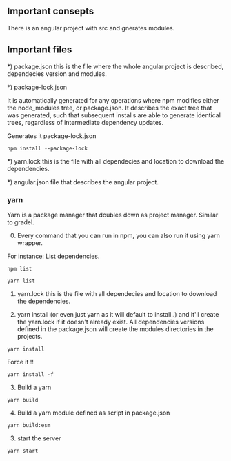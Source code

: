 ## Important consepts

There is an angular project with src and gnerates modules. 


## Important files 

*) package.json this is the file where the whole angular project is described, dependecies version and modules. 

*) package-lock.json

It is automatically generated for any operations where npm modifies either the node_modules tree, 
or package.json. It describes the exact tree that was generated, such that subsequent installs are able to generate identical trees, regardless of intermediate dependency updates.

Generates it package-lock.json

```
npm install --package-lock
```
*) yarn.lock this is the file with all dependecies and location to download the dependencies. 

*) angular.json file that describes the angular project.


### yarn

Yarn is a package manager that doubles down as project manager. Similar to gradel. 

0) Every command that you can run in npm, you can also run it using yarn wrapper. 

For instance: List dependencies.


```
npm list
```

```
yarn list
```

1) yarn.lock this is the file with all dependecies and location to download the dependencies. 

2) yarn install (or even just yarn as it will default to install..) and it'll create the yarn.lock if it doesn't already exist. All dependencies versions defined in the package.json will create the modules directories in the projects. 

```
yarn install
```
Force it !!

```
yarn install -f 
```
3) Build a yarn  
```
yarn build
```
4) Build a yarn module defined as script in package.json 
```
yarn build:esm
```

3) start the server
```
yarn start
```
